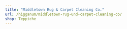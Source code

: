 ```yaml
---
title: "Middletown Rug & Carpet Cleaning Co."
url: /higganum/middletown-rug-und-carpet-cleaning-co/
shop: Teppiche
---
```

